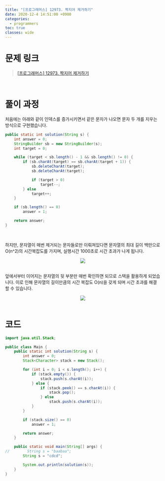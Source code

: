 ```yaml
---
title: "[프로그래머스] 12973. 짝지어 제거하기"
date: 2020-12-4 14:51:00 +0900
categories:
  - programmers
toc: true
classes: wide
---
```


# 문제 링크

> [[프로그래머스] 12973. 짝지어 제거하기](https://programmers.co.kr/learn/courses/30/lessons/12973)

<br>

# 풀이 과정

처음에는 아래와 같이 인덱스를 증가시키면서 같은 문자가 나오면 문자 두 개를 지우는 방식으로 구현했습니다.

```java
public static int solution(String s) {
    int answer = 0;
    StringBuilder sb = new StringBuilder(s);
    int target = 0;

    while (target < sb.length() - 1 && sb.length() != 0) {
        if (sb.charAt(target) == sb.charAt(target + 1)) {
            sb.deleteCharAt(target);
            sb.deleteCharAt(target);

            if (target > 0)
                target--;
        } else
            target++;
    }

    if (sb.length() == 0)
        answer = 1;

    return answer;
}
```

<br>

하지만, 문자열이 매번 제거되는 문자들로만 이뤄져있다면 문자열의 최대 길이 백만으로 O(n^2)의 시간복잡도를 가지며, 실행시간 1000초로 시간 초과가 나게 됩니다.

<center><img src="http://dl.dropbox.com/s/cxs431qa4vlwlr6/%ED%94%84%EB%A1%9C%EA%B7%B8%EB%9E%98%EB%A8%B8%EC%8A%A4-12973_%EC%A7%9D%EC%A7%80%EC%96%B4%20%EC%A0%9C%EA%B1%B0%ED%95%98%EA%B8%B0-1.png"></center>

<br>

앞에서부터 이어지는 문자열의 뒷 부분만 매번 확인하면 되므로 스택을 활용하게 되었습니다. 이로 인해 문자열의 길이만큼의 시간 복잡도 O(n)을 갖게 되며 시간 초과를 해결할 수 있습니다.

<center><img src="http://dl.dropbox.com/s/2xatp4330o9u912/%ED%94%84%EB%A1%9C%EA%B7%B8%EB%9E%98%EB%A8%B8%EC%8A%A4-12973_%EC%A7%9D%EC%A7%80%EC%96%B4%20%EC%A0%9C%EA%B1%B0%ED%95%98%EA%B8%B0-2.png"></center>

<br>

# 코드

```java
import java.util.Stack;

public class Main {
    public static int solution(String s) {
        int answer = 0;
        Stack<Character> stack = new Stack();

        for (int i = 0; i < s.length(); i++) {
            if (stack.empty()) {
                stack.push(s.charAt(i));
            } else {
                if (stack.peek() == s.charAt(i)) {
                    stack.pop();
                } else
                    stack.push(s.charAt(i));
            }
        }

        if (stack.size() == 0)
            answer = 1;

        return answer;
    }

    public static void main(String[] args) {
//        String s = "baabaa";
        String s = "cdcd";

        System.out.println(solution(s));
    }
}
```
